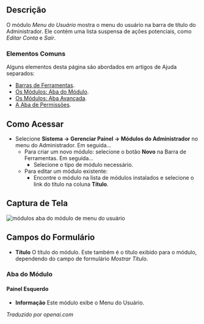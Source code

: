 <!-- Filename: Help4.x:Admin_Modules:_User_Menu / Display title: Módulos: Menu do Usuário  -->

## Descrição

O módulo *Menu do Usuário* mostra o menu do usuário na barra de título do Administrador. Ele contém uma lista suspensa de ações potenciais, como *Editar Conta* e *Sair*.

### Elementos Comuns

Alguns elementos desta página são abordados em artigos de Ajuda separados:

* [Barras de Ferramentas](jdocmanual?article=help/common-elements/toolbars).
* [Os Módulos: Aba do Módulo](jdocmanual?article=help/modules/modules-module-tab).
* [Os Módulos: Aba Avançada](jdocmanual?article=help/modules/modules-advanced-tab).
* [A Aba de Permissões](jdocmanual?article=help/common-elements/edit-permissions).

## Como Acessar

- Selecione **Sistema → Gerenciar Painel → Módulos do Administrador** no menu do Administrador. Em seguida...
  - Para criar um novo módulo: selecione o botão **Novo** na Barra de Ferramentas. Em seguida...
    - Selecione o tipo de módulo necessário.
  - Para editar um módulo existente:
    - Encontre o módulo na lista de módulos instalados e selecione o
      link do título na coluna **Título**.

## Captura de Tela

![módulos aba do módulo de menu do usuário](../../../pt/images/modules-admin/modules-user-menu-module-tab.png)

## Campos do Formulário

- **Título** O título do módulo. Este também é o título exibido
  para o módulo, dependendo do campo de formulário *Mostrar Título*.

### Aba do Módulo

#### Painel Esquerdo

- **Informação** Este módulo exibe o Menu do Usuário.

*Traduzido por openai.com*

